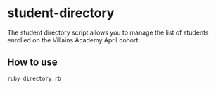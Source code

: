 # student-directory

The student directory script allows you to manage the list of students enrolled on the Villains Academy April cohort.

## How to use ##

```shell
ruby directory.rb
```